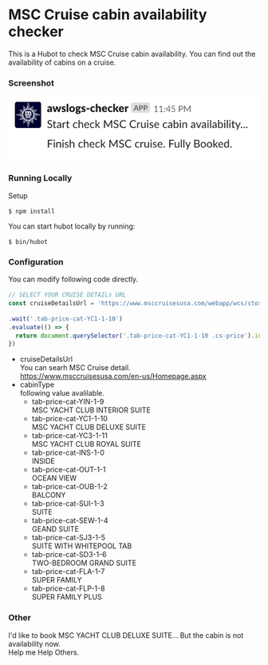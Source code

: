 # MSC Cruise cabin availability checker

This is a Hubot to check MSC Cruise cabin availability.
You can find out the availability of cabins on a cruise.

### Screenshot

![slack bot](screenshot.png)

### Running Locally

Setup

```
$ npm install
```

You can start hubot locally by running:

```
$ bin/hubot
```

### Configuration

You can modify following code directly.


```javascript:scripts/index.js
// SELECT YOUR CRUISE DETAILs URL
const cruiseDetailsUrl = 'https://www.msccruisesusa.com/webapp/wcs/stores/servlet/CruiseDetailsCmd?storeId=12264&catalogId=10001&langId=-1004&partNumber=SV20190805GOAGOA&pageFrom=CruiseResults&listinoCode=B-SVCA91KNE&packageType=_&bestPrice=1138&composition=2,0,0,0';
```

```javascript:scripts/index.js
.wait('.tab-price-cat-YC1-1-10')
.evaluate(() => {
  return document.querySelector('.tab-price-cat-YC1-1-10 .cs-price').innerText;
})
```

* cruiseDetailsUrl  
You can searh MSC Cruise detail.  
https://www.msccruisesusa.com/en-us/Homepage.aspx
* cabinType  
following value avalilable.
    * tab-price-cat-YIN-1-9  
    MSC YACHT CLUB INTERIOR SUITE
    * tab-price-cat-YC1-1-10  
    MSC YACHT CLUB DELUXE SUITE
    * tab-price-cat-YC3-1-11  
    MSC YACHT CLUB ROYAL SUITE
    * tab-price-cat-INS-1-0  
    INSIDE
    * tab-price-cat-OUT-1-1  
    OCEAN VIEW
    * tab-price-cat-OUB-1-2  
    BALCONY
    * tab-price-cat-SUI-1-3  
    SUITE
    * tab-price-cat-SEW-1-4  
    GEAND SUITE
    * tab-price-cat-SJ3-1-5  
    SUITE WITH WHITEPOOL TAB
    * tab-price-cat-SD3-1-6  
    TWO-BEDROOM GRAND SUITE
    * tab-price-cat-FLA-1-7  
    SUPER FAMILY
    * tab-price-cat-FLP-1-8  
    SUPER FAMILY PLUS

### Other

I'd like to book MSC YACHT CLUB DELUXE SUITE... But the cabin is not availability now.  
Help me Help Others.
